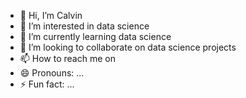 - 👋 Hi, I’m Calvin
- 👀 I’m interested in data science 
- 🌱 I’m currently learning data science
- 💞️ I’m looking to collaborate on data science projects
- 📫 How to reach me on 
- 😄 Pronouns: ...
- ⚡ Fun fact: ...

<!---
safoukou/safoukou-ca is a ✨ special ✨ repository because its `README.md` (this file) appears on your GitHub profile.
You can click the Preview link to take a look at your changes.
--->
